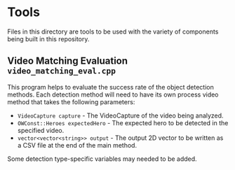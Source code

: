 # Tools

Files in this directory are tools to be used with the variety of components being built in this repository.

## Video Matching Evaluation `video_matching_eval.cpp`

This program helps to evaluate the success rate of the object detection methods. Each detection method will need to have its own process video method that takes the following parameters:

* `VideoCapture capture` - The VideoCapture of the video being analyzed.
* `OWConst::Heroes expectedHero` - The expected hero to be detected in the specified video.
* `vector<vector<string>> output` - The output 2D vector to be written as a CSV file at the end of the main method.

Some detection type-specific variables may needed to be added.

